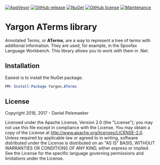 [![AppVeyor](https://img.shields.io/appveyor/ci/Virtlink/yargon-aterms.svg)](https://ci.appveyor.com/project/Virtlink/yargon-aterms)
[![GitHub release](https://img.shields.io/github/release/Cyberlect/yargon-aterms.svg)](https://github.com/Cyberlect/yargon-aterms/releases)
[![NuGet](https://img.shields.io/nuget/v/Yargon.aterms.svg)](https://www.nuget.org/packages/Yargon.aterms/)
[![GitHub license](https://img.shields.io/github/license/Cyberlect/yargon-aterms.svg)](http://www.apache.org/licenses/LICENSE-2.0)
[![Maintenance](https://img.shields.io/maintenance/yes/2017.svg)](https://github.com/Cyberlect/yargon-aterms/commits/master)

# Yargon ATerms library
Annotated Terms, or **ATerms**, are a way to represent a tree of terms with additional information. They are used, for example, in the Spoofax Language Workbench. This library allows you to work with them in .Net.

## Installation
Easiest is to install the NuGet package.

```PowerShell
PM> Install-Package Yargon.ATerms
```

## License
Copyright 2016, 2017 - Daniel Pelsmaeker

Licensed under the Apache License, Version 2.0 (the "License"); you may not use this file except in compliance with the License. You may obtain a copy of the License at <http://www.apache.org/licenses/LICENSE-2.0>. Unless required by applicable law or agreed to in writing, software distributed under the License is distributed on an "AS IS" BASIS, WITHOUT WARRANTIES OR CONDITIONS OF ANY KIND, either express or implied. See the License for the specific language governing permissions and limitations under the License.
